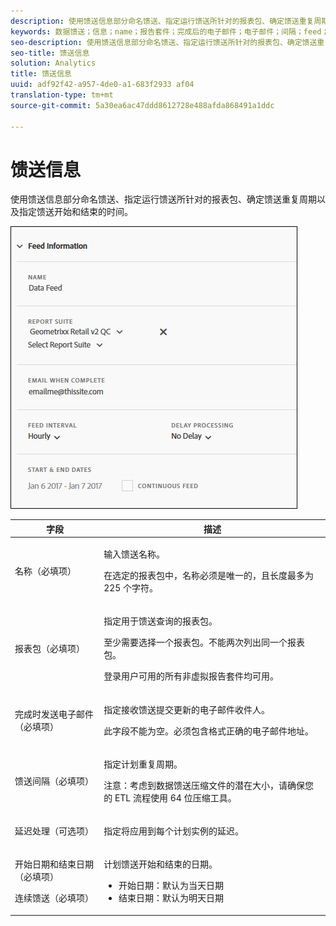 ```yaml
---
description: 使用馈送信息部分命名馈送、指定运行馈送所针对的报表包、确定馈送重复周期以及指定馈送开始和结束的时间。
keywords: 数据馈送；信息；name；报告套件；完成后的电子邮件；电子邮件；间隔；feed；延迟处理；延迟；开始；结束；date；连续源
seo-description: 使用馈送信息部分命名馈送、指定运行馈送所针对的报表包、确定馈送重复周期以及指定馈送开始和结束的时间。
seo-title: 馈送信息
solution: Analytics
title: 馈送信息
uuid: adf92f42-a957-4de0-a1-683f2933 af04
translation-type: tm+mt
source-git-commit: 5a30ea6ac47ddd8612728e488afda868491a1ddc

---
```



# 馈送信息

使用馈送信息部分命名馈送、指定运行馈送所针对的报表包、确定馈送重复周期以及指定馈送开始和结束的时间。

![](assets/feed-info.jpg)

<table id="table_C98C7C3CE4194BEF819E792793EBC517">
 <thead>
  <tr>
   <th colname="col1" class="entry"> 字段 </th>
   <th colname="col2" class="entry"> 描述 </th>
  </tr>
 </thead>
 <tbody> 
  <tr> 
   <td colname="col1"> <p>名称（必填项） </p> </td>
   <td colname="col2"> <p>输入馈送名称。 </p> <p>在选定的报表包中，名称必须是唯一的，且长度最多为 225 个字符。 </p> </td>
  </tr>
  <tr>
   <td colname="col1"> <p>报表包（必填项） </p> </td>
   <td colname="col2"> <p>指定用于馈送查询的报表包。 </p> <p>至少需要选择一个报表包。不能两次列出同一个报表包。 </p> <p>登录用户可用的所有非虚拟报告套件均可用。 </p></td>
  </tr>
  <tr>
   <td colname="col1"> <p>完成时发送电子邮件（必填项） </p> </td>
   <td colname="col2"> <p>指定接收馈送提交更新的电子邮件收件人。 </p> <p>此字段不能为空。必须包含格式正确的电子邮件地址。 </p> </td>
  </tr>
  <tr>
   <td colname="col1"> <p>馈送间隔（必填项） </p> </td>
   <td colname="col2"> <p>指定计划重复周期。 </p> <p>注意：考虑到数据馈送压缩文件的潜在大小，请确保您的 ETL 流程使用 64 位压缩工具。 </p> </td>
  </tr>
  <tr>
   <td colname="col1"> <p>延迟处理（可选项） </p> </td>
   <td colname="col2"> <p>指定将应用到每个计划实例的延迟。 </p> </td>
  </tr>
  <tr>
   <td colname="col1"> <p>开始日期和结束日期（必填项） </p> <p>连续馈送（必填项） </p> </td>
   <td colname="col2"> <p>计划馈送开始和结束的日期。 </p> <p>
     <ul id="ul_509977336CD34032924B48E043E8CBC7">
      <li id="li_BFB5B6ADCB184D839C9BA42DB3DCAF32">开始日期：默认为当天日期 </li>
      <li id="li_34F8DB45D9B54076840D1A0B782812D3">结束日期：默认为明天日期 </li>
     </ul>
     </p> </td>
  </tr>
 </tbody>
</table>